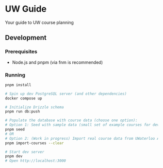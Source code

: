 # UW Guide

Your guide to UW course planning

## Development

### Prerequisites

- Node.js and pnpm (via fnm is recommended)

### Running

```sh
pnpm install

# Spin up dev PostgreSQL server (and other dependencies)
docker compose up

# Initialize Drizzle schema
pnpm run db:push

# Populate the database with course data (choose one option):
# Option 1: Seed with sample data (small set of example courses for development)
pnpm seed
# OR
# Option 2: (Work in progress) Import real course data from UWaterloo API (comprehensive dataset)
pnpm import-courses --clear

# Start dev server
pnpm dev
# Open http://localhost:3000
```

<!-- TODO: Add LICENSE -->
